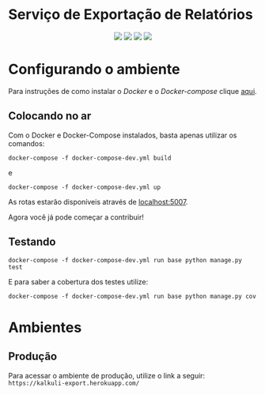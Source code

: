 # Serviço de Exportação de Relatórios    

<div style="text-align: center"> 

<a href="https://travis-ci.com/Kalkuli/2018.2-Kalkuli_Export"><img src="https://travis-ci.com/Kalkuli/2018.2-Kalkuli_Export.svg?branch=master"/></a>
<a href="https://codeclimate.com/github/Kalkuli/2018.2-Kalkuli_Export/maintainability"><img src="https://api.codeclimate.com/v1/badges/b1f0c20fae43ac3f8c59/maintainability" /></a>
<a href="https://codeclimate.com/github/Kalkuli/2018.2-Kalkuli_Export/test_coverage"><img src="https://api.codeclimate.com/v1/badges/b1f0c20fae43ac3f8c59/test_coverage" /></a>
<a href="https://opensource.org/licenses/GPL-3.0"><img src="https://img.shields.io/badge/license-GPL-%235DA8C1.svg"/></a>

</div> 

# Configurando o ambiente
Para instruções de como instalar o _Docker_ e o _Docker-compose_ clique [aqui](https://github.com/Kalkuli/2018.2-Kalkuli_Front-End/blob/master/README.md). 



## Colocando no ar
Com o Docker e Docker-Compose instalados, basta apenas utilizar os comandos:

```docker-compose -f docker-compose-dev.yml build```

e

```docker-compose -f docker-compose-dev.yml up```


As rotas estarão disponíveis através de [localhost:5007](http://localhost:5007/).


Agora você já pode começar a contribuir!


## Testando

```
docker-compose -f docker-compose-dev.yml run base python manage.py test
```   

E para saber a cobertura dos testes utilize:

```
docker-compose -f docker-compose-dev.yml run base python manage.py cov
```

# Ambientes

## Produção
Para acessar o ambiente de produção, utilize o link a seguir:
```https://kalkuli-export.herokuapp.com/```
<!-- ## Homologação
Para acessar o ambiente de homologação, utilize o link a seguir:```https://b4iplfd1yj.execute-api.sa-east-1.amazonaws.com/hom```

https://b4iplfd1yj.execute-api.sa-east-1.amazonaws.com/hom -->